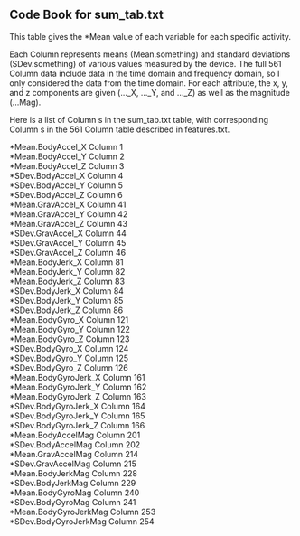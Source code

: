 ## Code Book for sum_tab.txt
This table gives the *Mean value of each variable for each specific activity.

Each  Column  represents  means (Mean.something) and standard deviations (SDev.something) of various values measured by the device. The full 561  Column  data include data in the time domain and frequency domain, so I only considered the data from the time domain. For each attribute, the x, y, and z components are given (..._X, ..._Y, and ..._Z) as well as the magnitude (...Mag).

Here is a list of  Column s in the sum_tab.txt table, with corresponding  Column s in the 561  Column  table described in features.txt.

*Mean.BodyAccel_X  Column 1   
*Mean.BodyAccel_Y  Column 2   
*Mean.BodyAccel_Z  Column 3   
*SDev.BodyAccel_X  Column 4   
*SDev.BodyAccel_Y  Column 5   
*SDev.BodyAccel_Z  Column 6   
*Mean.GravAccel_X  Column 41   
*Mean.GravAccel_Y  Column 42   
*Mean.GravAccel_Z  Column 43   
*SDev.GravAccel_X  Column 44   
*SDev.GravAccel_Y  Column 45   
*SDev.GravAccel_Z  Column 46   
*Mean.BodyJerk_X  Column 81   
*Mean.BodyJerk_Y  Column 82   
*Mean.BodyJerk_Z  Column 83   
*SDev.BodyJerk_X  Column 84   
*SDev.BodyJerk_Y  Column 85   
*SDev.BodyJerk_Z  Column 86   
*Mean.BodyGyro_X  Column 121   
*Mean.BodyGyro_Y  Column 122   
*Mean.BodyGyro_Z  Column 123   
*SDev.BodyGyro_X  Column 124   
*SDev.BodyGyro_Y  Column 125   
*SDev.BodyGyro_Z  Column 126   
*Mean.BodyGyroJerk_X  Column 161   
*Mean.BodyGyroJerk_Y  Column 162   
*Mean.BodyGyroJerk_Z  Column 163    
*SDev.BodyGyroJerk_X  Column 164   
*SDev.BodyGyroJerk_Y  Column 165   
*SDev.BodyGyroJerk_Z  Column 166   
*Mean.BodyAccelMag  Column 201   
*SDev.BodyAccelMag  Column 202   
*Mean.GravAccelMag  Column 214   
*SDev.GravAccelMag  Column 215   
*Mean.BodyJerkMag  Column 228   
*SDev.BodyJerkMag  Column 229   
*Mean.BodyGyroMag  Column 240   
*SDev.BodyGyroMag  Column 241   
*Mean.BodyGyroJerkMag  Column 253   
*SDev.BodyGyroJerkMag  Column 254   